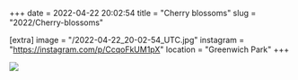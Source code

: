 +++
date = 2022-04-22 20:02:54
title = "Cherry blossoms"
slug = "2022/Cherry-blossoms"

[extra]
image = "/2022-04-22_20-02-54_UTC.jpg"
instagram = "https://instagram.com/p/CcqoFkUM1pX"
location = "Greenwich Park"
+++

<img src="/2022-04-22_20-02-54_UTC.jpg" />
